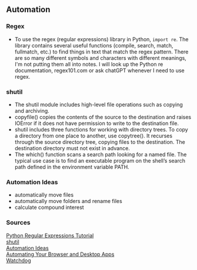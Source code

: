 ## Automation


### Regex

- To use the regex (regular expressions) library in Python, `import re`. The library contains several useful functions (compile, search, match, fullmatch, etc.) to find things in text that match the regex pattern. There are so many different symbols and characters with different meanings, I'm not putting them all into notes. I will look up the Python re documentation, regex101.com or ask chatGPT whenever I need to use regex.

### shutil

- The shutil module includes high-level file operations such as copying and archiving.
- copyfile() copies the contents of the source to the destination and raises IOError if it does not have permission to write to the destination file.
- shutil includes three functions for working with directory trees. To copy a directory from one place to another, use copytree(). It recurses through the source directory tree, copying files to the destination. The destination directory must not exist in advance.
- The which() function scans a search path looking for a named file. The typical use case is to find an executable program on the shell’s search path defined in the environment variable PATH.

### Automation Ideas

- automatically move files
- automatically move folders and rename files
- calculate compound interest


### Sources

[Python Regular Expressions Tutorial](https://www.datacamp.com/tutorial/python-regular-expression-tutorial)<br>
[shutil](https://pymotw.com/3/shutil/)<br>
[Automation Ideas](https://www.youtube.com/watch?v=qbW6FRbaSl0&t=69s)<br>
[Automating Your Browser and Desktop Apps](https://www.youtube.com/watch?v=dZLyfbSQPXI)<br>
[Watchdog](https://pythonhosted.org/watchdog/)<br>